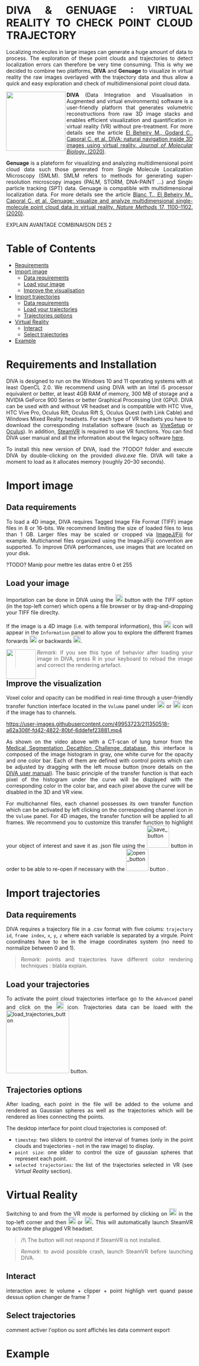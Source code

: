 <div align="justify">

# DIVA & GENUAGE : VIRTUAL REALITY TO CHECK POINT CLOUD TRAJECTORY
Localizing molecules in large images can generate a huge amount of data to process. The exploration of these point clouds and trajectories to detect localization errors can therefore be very time consuming. This is why we decided to combine two platforms, **DIVA** and **Genuage** to visualize in virtual reality the raw images overlayed with the trajectory data and thus allow a quick and easy exploration and check of multidimensional point cloud data.

 <img align="left" src="https://user-images.githubusercontent.com/49953723/211052369-473243ed-088c-45d6-a74d-57218fe67cb1.png" width="160px"/>

 **DIVA** (Data Integration and Visualisation in Augmented and virtual environments) software is a user-friendly platform that generates volumetric reconstructions from raw 3D image stacks and enables efficient visualization and quantification in virtual reality (VR) without pre-treatment. For more details see the article [El Beheiry M., Godard C., Caporal C. et al. DIVA: natural navigation inside 3D images using virtual reality. *Journal of Molecular Biology*. (2020)](https://www.biorxiv.org/content/biorxiv/early/2020/04/10/2020.04.09.019935.full.pdf). <br/>
 
**Genuage** is a plateform for visualizing and analyzing multidimensional point cloud data such those generated from Single Molecule Localization Microscopy (SMLM). SMLM refers to methods for generating super-resolution microscopy images (PALM, STORM, DNA-PAINT …) and Single particle tracking (SPT) data. Genuage is compatible with multidimensional localization data. For more details see the article [Blanc T., El Beheiry M., Caporal C. et al. Genuage: visualize and analyze multidimensional single-molecule point cloud data in virtual reality. *Nature Methods* 17, 1100–1102. (2020)](https://www.nature.com/articles/s41592-020-0946-1).
 
EXPLAIN AVANTAGE COMBINAISON DES 2

# Table of Contents
- [Requirements](#requirements-and-installation)
- [Import image](#import-image)
  * [Data requirements](#data-requirements)
  * [Load your image](#load-your-image)
  * [Improve the visualisation](#improve-the-visualisation)
- [Import trajectories](#import-trajectories)
  * [Data requirements](#data-requirements)
  * [Load your trajectories](#load-your-trajectories)
  * [Trajectories options](#trajectories-options)
- [Virtual Reality](#virtual-reality)
  * [Interact](#interact)
  * [Select trajectories](#select-trajectories)
- [Example](#example)

# Requirements and Installation
DIVA is designed to run on the Windows 10 and 11 operating systems with at least OpenCL 2.0. We recommend using DIVA with an Intel i5 processor equivalent or better, at least 4GB RAM of memory, 300 MB of storage and a NVIDIA GeForce 900 Series or better Graphical Processing Unit (GPU). DIVA can be used with and without VR headset and is compatible with HTC Vive, HTC Vive Pro, Oculus Rift, Oculus Rift S, Oculus Quest (with Link Cable) and Windows Mixed Reality headsets. For each type of VR headsets you have to download the corresponding installation software (such as [ViveSetup](https://www.vive.com/fr/setup/pc-vr/) or [Oculus](https://www.oculus.com/setup/?locale=fr_FR)). In addition, [SteamVR](https://www.steamvr.com/fr/) is required to use VR functions. You can find DIVA user manual and all the information about the legacy software [here](https://diva.pasteur.fr/). 

To install this new version of DIVA, load the ?TODO? folder and execute DIVA by double-clicking on the provided *diva.exe* file. DIVA will take a moment to load as it allocates memory (roughly 20–30 seconds).
 
 
# Import image
## Data requirements
To load a 4D image, DIVA requires Tagged Image File Format (TIFF) image files in 8 or 16-bits. We recommend limiting the size of loaded files to less than 1 GB. Larger files may be scaled or cropped via [ImageJ/Fiji](https://imagej.net/software/fiji/downloads) for example. Multichannel files organized using the ImageJ/Fiji convention are supported. To improve DIVA performances, use images that are located on your disk.

?TODO? Manip pour mettre les datas entre 0 et 255 

## Load your image
Importation can be done in DIVA using the <img src="https://user-images.githubusercontent.com/49953723/211051703-d4e8065b-2d44-40a0-b7cf-70ec3de687f4.png" width="20px"/> button with the *TIFF* option (in the top-left corner) which opens a file browser or by drag-and-dropping your TIFF file direclty. 

If the image is a 4D image (i.e. with temporal information), this <img src="https://user-images.githubusercontent.com/49953723/211319952-7a64f9ac-4693-40b3-b8d3-bafe9faf6eb3.png" width="20px"/> icon  will appear in the ```Information``` panel to allow you to explore the different frames forwards <img src="https://user-images.githubusercontent.com/49953723/211320199-80d2be99-07aa-4fc4-8fda-a7df3d3ce677.png" width="20px"/> or backwards <img src="https://user-images.githubusercontent.com/49953723/211320192-f79a4f59-2ce4-48d3-9601-05a123a978ea.png" width="20px"/>.
 
<img align="left" src="https://user-images.githubusercontent.com/49953723/211052080-a576c3a7-7718-4ded-b719-7586d79068d3.png" width="80px"/> 
 
> *Remark*: if you see this type of behavior after loading your image in DIVA, press R in your keyboard to reload the image and correct the rendering artefact.


## Improve the visualization
Voxel color and opacity can be modified in real-time through a user-friendly transfer function interface located in the ```Volume``` panel under <img src="https://user-images.githubusercontent.com/49953723/211052882-578af9f6-4ba9-47ee-90fb-ecb68dd2d0c3.png" width="20px"/> or <img src="https://user-images.githubusercontent.com/49953723/211052912-4d1e5c92-6694-4207-ba1b-d1f15a6c249e.png" width="20px"/> icon if the image has to channels. 

https://user-images.githubusercontent.com/49953723/211350518-a62a306f-fd42-4822-80bf-6ddefef23881.mp4

As shown on the video above with a CT-scan of lung tumor from the [Medical Segmentation Decathlon Challenge database](https://drive.google.com/drive/folders/1HqEgzS8BV2c7xYNrZdEAnrHk7osJJ--2), this interface is composed of the image histogram in gray, one white curve for the opacity and one color bar. Each of them are defined with control points which can be adjusted by dragging with the left mouse button (more details on the [DIVA user manual](https://diva.pasteur.fr/wp-content/uploads/2019/09/diva-viewer-manual.pdf)). The basic principle of the transfer function is that each pixel of the histogram under the curve will be displayed with the corresponding color in the color bar, and each pixel above the curve will be disabled in the 3D and VR view. 
 
For multichannel files, each channel possesses its own transfer function which can be activated by left clicking on the corresponding channel icon in the ```Volume``` panel. For 4D images, the transfer function will be applied to all frames. We recommend you to customize this transfer function to highlight your object of interest and save it as .json file using the <img alt="save_button" src="https://user-images.githubusercontent.com/49953723/211335017-aa3917ef-725d-43aa-ad49-9db8490adf69.png" width="60px"/> button in order to be able to re-open if necessary with the <img alt="open_button" src="https://user-images.githubusercontent.com/49953723/211335290-b61fce90-217e-4c95-941c-785f93ea8040.png" width="60px"/> button .


# Import trajectories
## Data requirements
DIVA requires a trajectory file in a .csv format with five colums: ```trajectory id```, ```frame index```, ```x```, ```y```, ```z``` where each variable is separated by a virgule. Point coordinates have to be in the image coordinates system (no need to normalize between 0 and 1). 
 
>*Remark*: points and trajectories have different color rendering techniques :
>blabla explain.  

## Load your trajectories
To activate the point cloud trajectories interface go to the ```Advanced``` panel and click on the <img alt="volume_sphere_icon" src="https://user-images.githubusercontent.com/49953723/211362394-697d6ef6-25eb-4b37-aa53-b43e4917a887.png" width="20px"/> icon. Trajectories data can be loaed with the <img alt="load_trajectories_button" src="https://user-images.githubusercontent.com/49953723/211362160-a96a8dd2-03df-45f2-8494-817545dfa14b.png" width="170px"/> button.
    
 ## Trajectories options
After loading, each point in the file will be added to the volume and rendered as Gaussian spheres as well as the trajectories which will be rendered as lines connecting the points. 
 
 The desktop interface for point cloud trajectories is composed of:
 - ```timestep```: two sliders to control the interval of frames (only in the point clouds and trajectories - not in the raw image) to display.
 - ```point size```: one slider to control the size of gaussian spheres that represent each point.
 - ```selected trajectories```: the list of the trajectories selected in VR (see *Virtual Reality* section).
 
 
# Virtual Reality
Switching to and from the VR mode is performed by clicking on <img src="https://user-images.githubusercontent.com/49953723/211378148-6eca762b-8e7f-4b31-8dcf-b114bb0ea25c.png" width="20px"/> in the top-left corner and then <img src="https://user-images.githubusercontent.com/49953723/211378358-7eb9f04b-9489-464b-9ce3-7dd08a826290.png" width="20px"/> or <img src="https://user-images.githubusercontent.com/49953723/211378719-2374eafb-7881-4047-906e-85631c2d1bd4.png" width="20px"/>. This will automatically launch SteamVR to activate the plugged VR headset. 

> /!\ The button will not respond if SteamVR is not installed.

> *Remark*: to avoid possible crash, launch SteamVR before launching DIVA.

 
## Interact
 interaction avec le volume + clipper + point highligh vert quand passe dessus
option changer de frame ? 


## Select trajectories
comment activer l'option 
ou sont affichés les data
comment export


# Example


